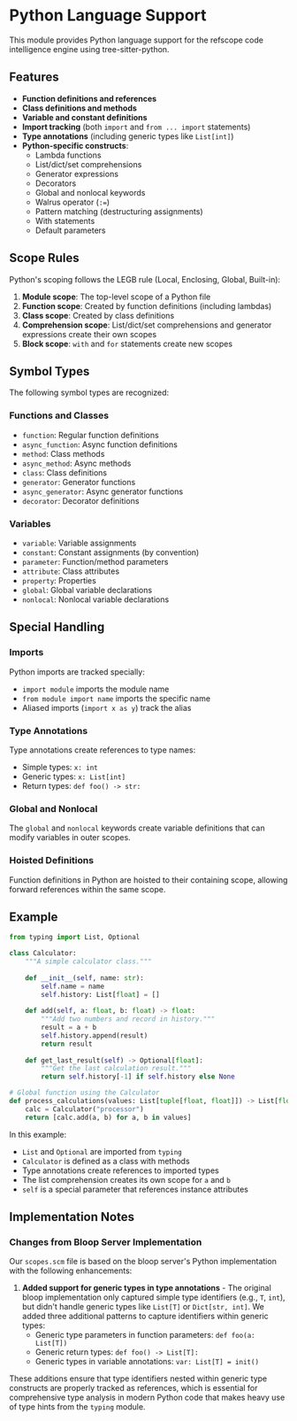 # Python Language Support

This module provides Python language support for the refscope code intelligence engine using tree-sitter-python.

## Features

- **Function definitions and references**
- **Class definitions and methods**
- **Variable and constant definitions**
- **Import tracking** (both `import` and `from ... import` statements)
- **Type annotations** (including generic types like `List[int]`)
- **Python-specific constructs**:
  - Lambda functions
  - List/dict/set comprehensions
  - Generator expressions
  - Decorators
  - Global and nonlocal keywords
  - Walrus operator (`:=`)
  - Pattern matching (destructuring assignments)
  - With statements
  - Default parameters

## Scope Rules

Python's scoping follows the LEGB rule (Local, Enclosing, Global, Built-in):

1. **Module scope**: The top-level scope of a Python file
2. **Function scope**: Created by function definitions (including lambdas)
3. **Class scope**: Created by class definitions
4. **Comprehension scope**: List/dict/set comprehensions and generator expressions create their own scopes
5. **Block scope**: `with` and `for` statements create new scopes

## Symbol Types

The following symbol types are recognized:

### Functions and Classes
- `function`: Regular function definitions
- `async_function`: Async function definitions
- `method`: Class methods
- `async_method`: Async methods
- `class`: Class definitions
- `generator`: Generator functions
- `async_generator`: Async generator functions
- `decorator`: Decorator definitions

### Variables
- `variable`: Variable assignments
- `constant`: Constant assignments (by convention)
- `parameter`: Function/method parameters
- `attribute`: Class attributes
- `property`: Properties
- `global`: Global variable declarations
- `nonlocal`: Nonlocal variable declarations

## Special Handling

### Imports
Python imports are tracked specially:
- `import module` imports the module name
- `from module import name` imports the specific name
- Aliased imports (`import x as y`) track the alias

### Type Annotations
Type annotations create references to type names:
- Simple types: `x: int`
- Generic types: `x: List[int]`
- Return types: `def foo() -> str:`

### Global and Nonlocal
The `global` and `nonlocal` keywords create variable definitions that can modify variables in outer scopes.

### Hoisted Definitions
Function definitions in Python are hoisted to their containing scope, allowing forward references within the same scope.

## Example

```python
from typing import List, Optional

class Calculator:
    """A simple calculator class."""
    
    def __init__(self, name: str):
        self.name = name
        self.history: List[float] = []
    
    def add(self, a: float, b: float) -> float:
        """Add two numbers and record in history."""
        result = a + b
        self.history.append(result)
        return result
    
    def get_last_result(self) -> Optional[float]:
        """Get the last calculation result."""
        return self.history[-1] if self.history else None

# Global function using the Calculator
def process_calculations(values: List[tuple[float, float]]) -> List[float]:
    calc = Calculator("processor")
    return [calc.add(a, b) for a, b in values]
```

In this example:
- `List` and `Optional` are imported from `typing`
- `Calculator` is defined as a class with methods
- Type annotations create references to imported types
- The list comprehension creates its own scope for `a` and `b`
- `self` is a special parameter that references instance attributes

## Implementation Notes

### Changes from Bloop Server Implementation

Our `scopes.scm` file is based on the bloop server's Python implementation with the following enhancements:

1. **Added support for generic types in type annotations** - The original bloop implementation only captured simple type identifiers (e.g., `T`, `int`), but didn't handle generic types like `List[T]` or `Dict[str, int]`. We added three additional patterns to capture identifiers within generic types:
   - Generic type parameters in function parameters: `def foo(a: List[T])`
   - Generic return types: `def foo() -> List[T]:`
   - Generic types in variable annotations: `var: List[T] = init()`

These additions ensure that type identifiers nested within generic type constructs are properly tracked as references, which is essential for comprehensive type analysis in modern Python code that makes heavy use of type hints from the `typing` module.
